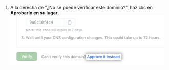 1. A la derecha de "¿No se puede verificar este dominio?", haz clic en **Aprobarlo en su lugar**. ![Texto de "Aprobar en su lugar" cuando se verifica un dominio](/assets/images/help/organizations/domains-approve-it-instead.png)
